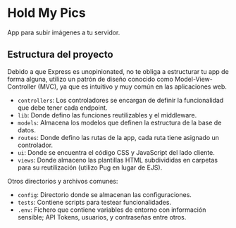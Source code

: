 # Hold My Pics

App para subir imágenes a tu servidor.

## Estructura del proyecto

Debido a que Express es unopinionated, no te obliga a estructurar tu app de forma alguna, utilizo un patrón de diseño conocido como Model-View-Controller (MVC), ya que es intuitivo y muy común en las aplicaciones web.

- `controllers`: Los controladores se encargan de definir la funcionalidad que debe tener cada endpoint.
- `lib`: Donde defino las funciones reutilizables y el middleware.
- `models`: Almacena los modelos que definen la estructura de la base de datos.
- `routes`: Donde defino las rutas de la app, cada ruta tiene asignado un controlador.
- `ui`: Donde se encuentra el código CSS y JavaScript del lado cliente.
- `views`: Donde almaceno las plantillas HTML subdivididas en carpetas para su reutilización (utilizo Pug en lugar de EJS).

Otros directorios y archivos comunes:

- `config`: Directorio donde se almacenan las configuraciones.
- `tests`: Contiene scripts para testear funcionalidades.
- `.env`: Fichero que contiene variables de entorno con información sensible; API Tokens, usuarios, y contraseñas entre otros.
